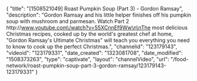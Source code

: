 {
    "title": "[1508521049] Roast Pumpkin Soup (Part 3) - Gordon Ramsay",
    "description": "Gordon Ramsay and his little helper finishes off his pumpkin soup with mushroom and parmesan. Watch Part 2 http:\/\/www.youtube.com\/watch?v=55XCnnEf9Ww\n\nThe most delicious Christmas recipes, cooked up by the world's greatest chef at home, \"Gordon Ramsay's Ultimate Christmas\" will teach you everything you need to know to cook up the perfect Christmas.",
    "channelid": "123179143",
    "videoid": "123179331",
    "date_created": "1323081708",
    "date_modified": "1508373263",
    "type": "captivate",
    "layout": "channelVideo",
    "url": "\/food-network\/roast-pumpkin-soup-part-3-gordon-ramsay\/123179143-123179331"
}